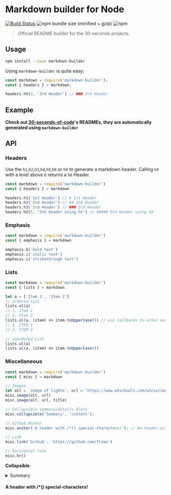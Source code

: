 # Markdown builder for Node 
[![Build Status](https://api.travis-ci.org/30-seconds/markdown-builder.svg?branch=master)](https://travis-ci.org/30-seconds/markdown-builder)
![npm bundle size (minified + gzip)](https://img.shields.io/bundlephobia/minzip/markdown-builder.svg)
![npm](https://img.shields.io/npm/v/markdown-builder.svg)

> Official README builder for the 30-seconds projects.

## Usage
```bash
npm install --save markdown-builder
```

Using `markdown-builder` is quite easy:
```js
const markdown = require('markdown-builder');
const { headers } = markdown;

headers.hX(3, '3rd Header') // ### 3rd Header
```

## Example
**Check out [30-seconds-of-code](https://github.com/Chalarangelo/30-seconds-of-code)'s READMEs, they are automatically generated using `markdown-builder`**

## API

### Headers
Use the `h1`,`h2`,`h3`,`h4`,`h5`,`h6` or `hX` to generate a markdown header. Calling `hX` with a level above `6` returns a `h6` Header.

```js
const markdown = require('markdown-builder')
const { headers } = markdown

headers.h1('1st Header') // # 1st Header
headers.h2('2nd Header') // ## 2nd Header
headers.h3('3rd Header') // ### 3rd Header
headers.hX(5, '5th Header using hX') // ##### 5th Header using hX
```

### Emphasis
```js
const markdown = require('markdown-builder')
const { emphasis } = markdown

emphasis.b('bold text')
emphasis.i('italic text')
emphasis.s('strikethrough text')
```

### Lists
```js
const markdown = require('markdown-builder')
const { lists } = markdown

let a = ['Item 1', 'Item 2']
// ordered list
lists.ol(a)
// 1. Item 1
// 2. Item 2
lists.ol(a, (item) => item.toUpperCase()) // use callbacks to alter each item
// 1. ITEM 1
// 2. ITEM 2

// unordered List
lists.ul(a)
lists.ul(a, (item) => item.toUpperCase())
```

### Miscellaneous

```js
const markdown = require('markdown-builder')
const { misc } = markdown

// Images
let alt = 'image of lights', url = 'https://www.w3schools.com/w3css/img_lights.jpg', title = 'lights'
misc.image(alt, url)
misc.image(alt, url, title)

// Collapsible summary/details block
misc.collapsible('Summary', 'content');

// Github Anchor
misc.anchor('A header with /*() special-characters!'); // #a-header-with--special-characters

// Link
misc.link('Github', 'https://github.com/flxwu')

// horizontal rule
misc.hr()

```

**Collapsible**:

<details>
	<summary>Summary</summary>
	Content
</details>



#### A header with /*() special-characters!
